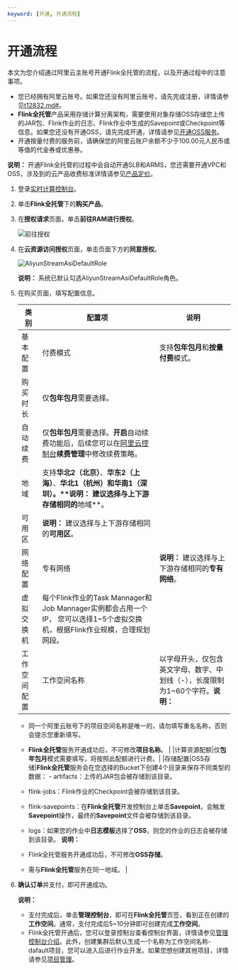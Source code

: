 ```yaml
---
keyword: [开通, 开通流程]
---
```


# 开通流程

本文为您介绍通过阿里云主账号开通Flink全托管的流程，以及开通过程中的注意事项。

-   您已经拥有阿里云账号。如果您还没有阿里云账号，请先完成注册，详情请参见[t12832.md\#]()。
-   **Flink全托管**产品采用存储计算分离架构，需要使用对象存储OSS存储您上传的JAR包、Flink作业的日志、Flink作业中生成的Savepoint或Checkpoint等信息。如果您还没有开通OSS，请先完成开通，详情请参见[开通OSS服务](https://help.aliyun.com/document_detail/31884.html#task-njz-hf4-tdb)。
-   开通按量付费的服务前，请确保您的阿里云账户余额不少于100.00元人民币或等值的代金券或优惠券。

**说明：** 开通Flink全托管的过程中会自动开通SLB和ARMS，您还需要开通VPC和OSS，涉及到的云产品收费标准详情请参见[产品定价](/cn.zh-CN/Flink全托管/产品定价.md)。

1.  登录[实时计算控制台](https://realtime-compute.console.aliyun.com/console/cell?spm=a2c4g.11186623.2.16.1a8023a9J8TiPV)。

2.  单击**Flink全托管**下的**购买产品**。

3.  在**授权请求**页面，单击**前往RAM进行授权**。

    ![前往授权](https://static-aliyun-doc.oss-accelerate.aliyuncs.com/assets/img/zh-CN/7833449951/p110414.png)

4.  在**云资源访问授权**页面，单击页面下方的**同意授权**。

    ![AliyunStreamAsiDefaultRole](https://static-aliyun-doc.oss-accelerate.aliyuncs.com/assets/img/zh-CN/8833449951/p110415.png)

    **说明：** 系统已默认勾选AliyunStreamAsiDefaultRole角色。

5.  在购买页面，填写配置信息。

    |类别|配置项|说明|
    |--|---|--|
    |基本配置|付费模式|支持**包年包月**和**按量付费**模式。|
    |购买时长|仅**包年包月**需要选择。|
    |自动续费|仅**包年包月**需要选择。**开启**自动续费功能后，后续您可以在[阿里云控制台](https://home.console.aliyun.com)**续费管理**中修改续费策略。|
    |地域|支持**华北2（北京）**、**华东2（上海）**、**华北1（杭州）**和**华南1（深圳）。****说明：** 建议选择与上下游存储相同的**地域**。 |
    |可用区|**说明：** 建议选择与上下游存储相同的**可用区**。 |
    |网络配置|专有网络|**说明：** 建议选择与上下游存储相同的**专有网络**。 |
    |虚拟交换机|每个Flink作业的Task Mannager和Job Mannager实例都会占用一个 IP， 您可以选择1~5个虚拟交换机，根据Flink作业规模，合理规划网段。|
    |工作空间配置|工作空间名称|以字母开头，仅包含英文字母、数字、中划线（-），长度限制为1~60个字符。**说明：**

    -   同一个阿里云账号下的项目空间名称是唯一的，请勿填写重名名称，否则会提示您重新填写。
    -   **Flink全托管**服务开通成功后，不可修改**项目名称**。 |
    |计算资源配额|仅**包年包月**模式需要填写，将按照此配额进行计费。|
    |存储配置|OSS存储|**Flink全托管**服务会在您选择的Bucket下创建4个目录来保存不同类型的数据：    -   artifacts：上传的JAR包会被存储到该目录。
    -   flink-jobs：Flink作业的Checkpoint会被存储到该目录。
    -   flink-savepoints：在**Flink全托管**开发控制台上单击**Savepoint**，会触发**Savepoint**操作，最终的**Savepoint**文件会被存储到该目录。
    -   logs：如果您的作业中**日志模板**选择了**OSS**，则您的作业的日志会被存储到该目录。
**说明：**

    -   Flink全托管服务开通成功后，不可修改**OSS存储**。
    -   需与**Flink全托管**服务在同一地域。 |

6.  **确认订单**并支付，即可开通成功。

    **说明：**

    -   支付完成后，单击**管理控制台**，即可在**Flink全托管**页签，看到正在创建的**工作空间**。通常，支付完成后5~10分钟即可创建完成**工作空间**。
    -   Flink全托管开通后，您可以登录控制台查看控制台界面，详情请参见[管理控制台介绍](/cn.zh-CN/Blink独享/共享集群（原产品线）/产品概览/管理控制台介绍.md)。此外，创建集群后默认生成一个名称为工作空间名称-dafault项目，您可以进入后进行作业开发。如果您想创建其他项目，详情请参见[项目管理](/cn.zh-CN/Flink全托管/项目管理.md)。

